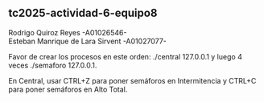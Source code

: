 ## tc2025-actividad-6-equipo8 

Rodrigo Quiroz Reyes -A01026546- <br/>
Esteban Manrique de Lara Sirvent -A01027077- <br/>

Favor de crear los procesos en este orden: ./central 127.0.0.1 y luego 4 veces ./semaforo 127.0.0.1. <br/>

En Central, usar CTRL+Z para poner semáforos en Intermitencia y CTRL+C para poner semáforos en Alto Total.<br/>
